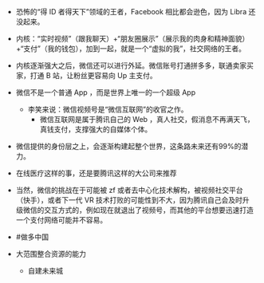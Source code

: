  - 恐怖的“得 ID 者得天下”领域的王者，Facebook 相比都会逊色，因为 Libra 还没起来。
  - 内核：“实时视频”（跟我聊天）+“朋友圈展示”（展示我的肉身和精神面貌）+“支付”（我的钱包），加到一起，就是一个“虚拟的我”，社交网络的王者。
  - 内核逐渐强大之后，微信还可以进行外延。微信账号打通拼多多，联通卖家买家，打通 B 站，让粉丝更容易向 Up 主支付。
  - 微信不是一个普通 App ，而是世界上唯一的一个超级 App 
    - 李笑来说：微信视频号是“微信互联网”的收官之作。
      - 微信互联网是属于腾讯自己的 Web ，真人社交，假消息不再满天飞，真钱支付，支撑强大的自媒体个体。
  - 微信提供的身份层之上，会逐渐构建起整个世界，这条路未来还有99%的潜力。
  - 在线医疗这样的事，还是要腾讯这样的大公司来推荐
  - 当然，微信的挑战在于可能被 zf 或者去中心化技术解构，被视频社交平台（快手），或者下一代 VR 技术打败的可能性到不大，因为腾讯自己会及时升级微信的交互方式的，例如现在就退出了视频号，而其他的平台想要迅速打造一个支付网络可能并不容易。
  - #做多中国

- 大范围整合资源的能力
  - 自建未来城
